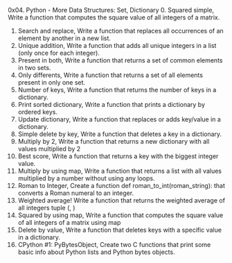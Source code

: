 0x04. Python - More Data Structures: Set, Dictionary
0. Squared simple, Write a function that computes the square value of all integers of a matrix.
1. Search and replace, Write a function that replaces all occurrences of an element by another in a new list.
2. Unique addition, Write a function that adds all unique integers in a list (only once for each integer).
3. Present in both, Write a function that returns a set of common elements in two sets.
4. Only differents, Write a function that returns a set of all elements present in only one set.
5. Number of keys, Write a function that returns the number of keys in a dictionary.
6. Print sorted dictionary, Write a function that prints a dictionary by ordered keys.
7. Update dictionary, Write a function that replaces or adds key/value in a dictionary.
8. Simple delete by key, Write a function that deletes a key in a dictionary.
9. Multiply by 2, Write a function that returns a new dictionary with all values multiplied by 2
10. Best score, Write a function that returns a key with the biggest integer value.
11. Multiply by using map, Write a function that returns a list with all values multiplied by a number without using any loops.
12. Roman to Integer, Create a function def roman_to_int(roman_string): that converts a Roman numeral to an integer.
13. Weighted average! Write a function that returns the weighted average of all integers tuple (<score>, <weight>)
14. Squared by using map, Write a function that computes the square value of all integers of a matrix using map
15. Delete by value, Write a function that deletes keys with a specific value in a dictionary.
16. CPython #1: PyBytesObject, Create two C functions that print some basic info about Python lists and Python bytes objects.
